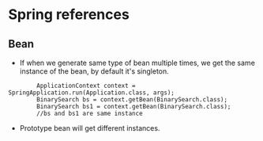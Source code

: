 # Spring references

## Bean
- If when we generate same type of bean multiple times, we get the same instance of the bean, by default it's singleton.  
  
```
		ApplicationContext context = SpringApplication.run(Application.class, args);
		BinarySearch bs = context.getBean(BinarySearch.class);
		BinarySearch bs1 = context.getBean(BinarySearch.class);
		//bs and bs1 are same instance
```
  
- Prototype bean will get different instances.